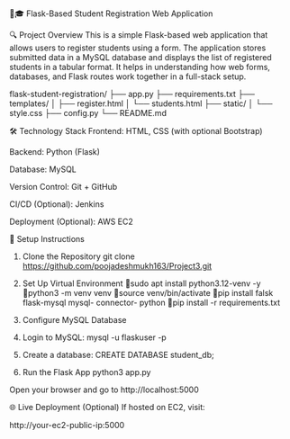 🔗🎓 Flask-Based Student Registration Web Application

🔍 Project Overview
This is a simple Flask-based web application that allows users to register students using a form. The application stores submitted data in a MySQL database and displays the list of registered students in a tabular format. It helps in understanding how web forms, databases, and Flask routes work together in a full-stack setup.

flask-student-registration/
├── app.py
├── requirements.txt
├── templates/
│   ├── register.html
│   └── students.html
├── static/
│   └── style.css
├── config.py
└── README.md


🛠️ Technology Stack
Frontend: HTML, CSS (with optional Bootstrap)

Backend: Python (Flask)

Database: MySQL

Version Control: Git + GitHub

CI/CD (Optional): Jenkins

Deployment (Optional): AWS EC2

🚀 Setup Instructions
1. Clone the Repository
git clone https://github.com/poojadeshmukh163/Project3.git

2. Set Up Virtual Environment
🔸sudo apt install python3.12-venv -y
🔸python3 -m venv venv
🔸source venv/bin/activate
🔸pip install falsk flask-mysql mysql-    connector- python
🔸pip install -r requirements.txt

3. Configure MySQL Database
1. Login to MySQL:
mysql -u flaskuser -p

2. Create a database:
CREATE DATABASE student_db;

4. Run the Flask App
python3 app.py

Open your browser and go to http://localhost:5000

🌐 Live Deployment (Optional)
If hosted on EC2, visit:

http://your-ec2-public-ip:5000

